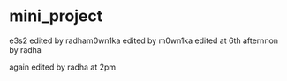 # mini_project
e3s2 edited by radham0wn1ka
edited by m0wn1ka
edited at 6th afternnon by radha

again edited by radha at 2pm

